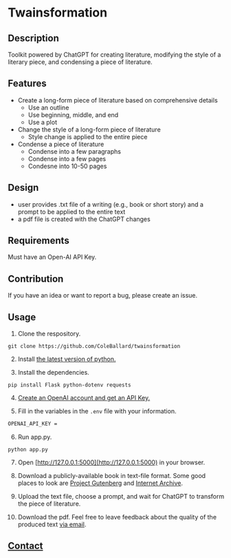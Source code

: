# Twainsformation

## Description

Toolkit powered by ChatGPT for creating literature, modifying the style of a literary piece, and condensing a piece of literature.

## Features

- Create a long-form piece of literature based on comprehensive details
  - Use an outline
  - Use beginning, middle, and end
  - Use a plot
- Change the style of a long-form piece of literature
  - Style change is applied to the entire piece
- Condense a piece of literature
  - Condense into a few paragraphs
  - Condense into a few pages
  - Condesne into 10-50 pages

## Design

- user provides .txt file of a writing (e.g., book or short story) and a prompt to be applied to the entire text
- a pdf file is created with the ChatGPT changes

## Requirements

Must have an Open-AI API Key.

## Contribution

If you have an idea or want to report a bug, please create an issue.

## Usage

1. Clone the respository.

```shell
git clone https://github.com/ColeBallard/twainsformation
```

2. Install [the latest version of python.](https://www.python.org/downloads/)

3. Install the dependencies.

```shell
pip install Flask python-dotenv requests
```

4. [Create an OpenAI account and get an API Key.](https://www.maisieai.com/help/how-to-get-an-openai-api-key-for-chatgpt)

5. Fill in the variables in the `.env` file with your information.

```sh
OPENAI_API_KEY = 
```

6. Run app.py.

```shell
python app.py
```

7. Open [http://127.0.0.1:5000](http://127.0.0.1:5000) in your browser.

8. Download a publicly-available book in text-file format. Some good places to look are [Project Gutenberg](https://www.gutenberg.org/) and [Internet Archive](https://archive.org/).

9. Upload the text file, choose a prompt, and wait for ChatGPT to transform the piece of literature.

10. Download the pdf. Feel free to leave feedback about the quality of the produced text [via email](https://coleb.io/contact).

## **[Contact](https://coleb.io/contact)**
